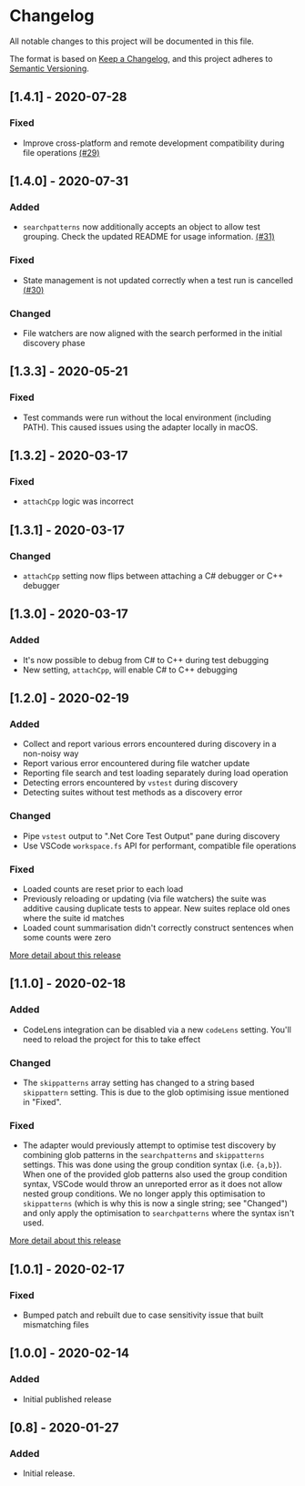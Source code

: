 # Changelog
All notable changes to this project will be documented in this file.

The format is based on [Keep a Changelog](https://keepachangelog.com/en/1.0.0/),
and this project adheres to [Semantic Versioning](https://semver.org/spec/v2.0.0.html).

## [1.4.1] - 2020-07-28
### Fixed
- Improve cross-platform and remote development compatibility during file operations [(#29)](https://github.com/Derivitec/vscode-dotnet-adapter/pull/29)

## [1.4.0] - 2020-07-31
### Added
- `searchpatterns` now additionally accepts an object to allow test grouping. Check the updated README for usage information. [(#31)](https://github.com/Derivitec/vscode-dotnet-adapter/pull/31)

### Fixed
- State management is not updated correctly when a test run is cancelled [(#30)](https://github.com/Derivitec/vscode-dotnet-adapter/issues/30)

### Changed
- File watchers are now aligned with the search performed in the initial discovery phase

## [1.3.3] - 2020-05-21
### Fixed
- Test commands were run without the local environment (including PATH). This caused issues using the adapter locally in macOS.

## [1.3.2] - 2020-03-17
### Fixed
- `attachCpp` logic was incorrect

## [1.3.1] - 2020-03-17
### Changed
- `attachCpp` setting now flips between attaching a C# debugger or C++ debugger

## [1.3.0] - 2020-03-17
### Added
- It's now possible to debug from C# to C++ during test debugging
- New setting, `attachCpp`, will enable C# to C++ debugging

## [1.2.0] - 2020-02-19
### Added
- Collect and report various errors encountered during discovery in a non-noisy way
- Report various error encountered during file watcher update
- Reporting file search and test loading separately during load operation
- Detecting errors encountered by `vstest` during discovery
- Detecting suites without test methods as a discovery error

### Changed
- Pipe `vstest` output to ".Net Core Test Output" pane during discovery
- Use VSCode `workspace.fs` API for performant, compatible file operations

### Fixed
- Loaded counts are reset prior to each load
- Previously reloading or updating (via file watchers) the suite was additive causing duplicate tests to appear. New suites replace old ones where the suite id matches
- Loaded count summarisation didn't correctly construct sentences when some counts were zero

[More detail about this release](https://github.com/Derivitec/vscode-dotnet-adapter/pull/19)

## [1.1.0] - 2020-02-18
### Added
- CodeLens integration can be disabled via a new `codeLens` setting. You'll need to reload the project for this to take effect

### Changed
- The `skippatterns` array setting has changed to a string based `skippattern` setting. This is due to the glob optimising issue mentioned in "Fixed".

### Fixed
- The adapter would previously attempt to optimise test discovery by combining glob patterns in the `searchpatterns` and `skippatterns` settings. This was done using the group condition syntax (i.e. `{a,b}`). When one of the provided glob patterns also used the group condition syntax, VSCode would throw an unreported error as it does not allow nested group conditions. We no longer apply this optimisation to `skippatterns` (which is why this is now a single string; see "Changed") and only apply the optimisation to `searchpatterns` where the syntax isn't used.

[More detail about this release](https://github.com/Derivitec/vscode-dotnet-adapter/pull/16)

## [1.0.1] - 2020-02-17
### Fixed
- Bumped patch and rebuilt due to case sensitivity issue that built mismatching files

## [1.0.0] - 2020-02-14
### Added
- Initial published release

## [0.8] - 2020-01-27
### Added
 - Initial release.


